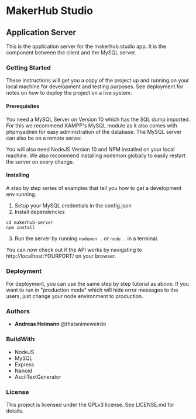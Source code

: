 # MakerHub Studio
## Application Server
This is the application server for the makerhub.studio app. It is the component between the client and the MySQL server.

### Getting Started
These instructions will get you a copy of the project up and running on your local machine for development and testing purposes. See deployment for notes on how to deploy the project on a live system.

#### Prerequisites
You need a MySQL Server on Version 10 which has the SQL dump imported. For this we recommend XAMPP's MySQL module as it also comes with phpmyadmin for easy administration of the database. The MySQL server can also be on a remote server.

You will also need NodeJS Version 10 and NPM installed on your local machine. We also recommend installing nodemon globally to easily restart the server on every change.

#### Installing
A step by step series of examples that tell you how to get a development env running.

1. Setup your MySQL credentials in the config.json
2. Install dependencies
```
cd makerhub-server
npm install
```
3. Run the server by running ```nodemon .``` or ```node .``` in a terminal.

You can now check out if the API works by navigating to http://localhost:YOURPORT/ on your browser.

### Deployment
For deployment, you can use the same step by step tutorial as above. If you want to run in "production mode" which will hide error messages to the users, just change your node environment to production.

### Authors
* **Andreas Heimann** @thatanimeweirdo

### BuildWith
* NodeJS
* MySQL
* Express
* Nanoid
* AsciiTextGenerator

### License
This project is licensed under the GPLv3 license. See LICENSE.md for details.
